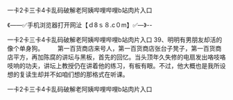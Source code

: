 一卡2卡三卡4卡乱码破解老阿姨哔哩哔哩b站肉片入口

《——✅手机浏览器打开网沚【ｄ8ｓ８.c０m】✅—》--

一卡2卡三卡4卡乱码破解老阿姨哔哩哔哩b站肉片入口	39、明明有男朋友却活的像个单身狗。
　　第一百货商店来号人，第一百货商店张台子凳子，第一百货商店平方，再加陈腐的讲坛与黑板，首先的回忆。当头顶年久失修的电扇发出咯吱咯吱响的功夫，讲坛上教授仍在讲着他的练习，有板有眼。不过，他大概也是我所设想的复读生却并不如咱们想的那格式在听课。





一卡2卡三卡4卡乱码破解老阿姨哔哩哔哩b站肉片入口
